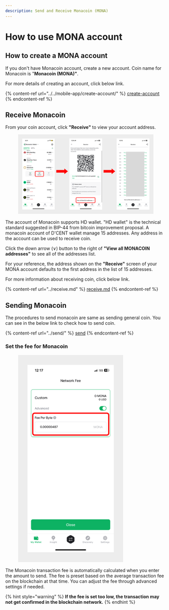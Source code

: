 ```yaml
---
description: Send and Receive Monacoin (MONA)
---
```


# How to use MONA account

## How to create a MONA account

If you don't have Monacoin account, create a new account. Coin name for Monacoin is "**Monacoin (MONA)"**.

For more details of creating an account, click below link.

{% content-ref url="../../mobile-app/create-account/" %}
[create-account](../../mobile-app/create-account/)
{% endcontent-ref %}

## Receive Monacoin

From your coin account, click **"Receive"** to view your account address.

<figure><img src="../../.gitbook/assets/35.png" alt=""><figcaption></figcaption></figure>

The account of Monacoin supports HD wallet. "HD wallet" is the technical standard suggested in BIP-44 from bitcoin improvement proposal. A monacoin account of D'CENT wallet manage 15 addresses. Any address in the account can be used to receive coin.

Click the down arrow (∨) button to the right of **"View all MONACOIN addresses"** to see all of the addresses list.

For your reference, the address shown on the **"Receive"** screen of your MONA account defaults to the first address in the list of 15 addresses.

For more information about receiving coin, click below link.

{% content-ref url="../receive.md" %}
[receive.md](../receive.md)
{% endcontent-ref %}

## Sending Monacoin

The procedures to send monacoin are same as sending general coin. You can see in the below link to check how to send coin.

{% content-ref url="../send/" %}
[send](../send/)
{% endcontent-ref %}

### Set the fee for Monacoin

<div align="left"><figure><img src="../../.gitbook/assets/36.png" alt="" width="329"><figcaption></figcaption></figure></div>

The Monacoin transaction fee is automatically calculated when you enter the amount to send. The fee is preset based on the average transaction fee on the blockchain at that time. You can adjust the fee through advanced settings if needed.

{% hint style="warning" %}
**If the fee is set too low, the transaction may not get confirmed in the blockchain network.**
{% endhint %}

